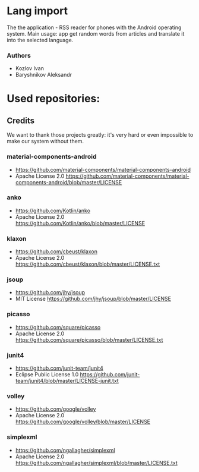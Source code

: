 # Lang import

The the application - RSS reader for phones with the Android operating system. Main usage: app get random words from articles and translate it into the selected language.

### Authors
* Kozlov Ivan
* Baryshnikov Aleksandr

# Used repositories:

## Credits

We want to thank those projects greatly: it's very hard or even impossible to make our system without them.

### material-components-android 
* https://github.com/material-components/material-components-android
* Apache License 2.0 https://github.com/material-components/material-components-android/blob/master/LICENSE

### anko
* https://github.com/Kotlin/anko
* Apache License 2.0 https://github.com/Kotlin/anko/blob/master/LICENSE

### klaxon
* https://github.com/cbeust/klaxon
* Apache License 2.0 https://github.com/cbeust/klaxon/blob/master/LICENSE.txt

### jsoup
* https://github.com/jhy/jsoup
* MIT License https://github.com/jhy/jsoup/blob/master/LICENSE

### picasso
* https://github.com/square/picasso
* Apache License 2.0 https://github.com/square/picasso/blob/master/LICENSE.txt

### junit4
* https://github.com/junit-team/junit4
* Eclipse Public License 1.0 https://github.com/junit-team/junit4/blob/master/LICENSE-junit.txt

### volley
* https://github.com/google/volley
* Apache License 2.0 https://github.com/google/volley/blob/master/LICENSE

### simplexml
* https://github.com/ngallagher/simplexml
* Apache License 2.0  https://github.com/ngallagher/simplexml/blob/master/LICENSE.txt
